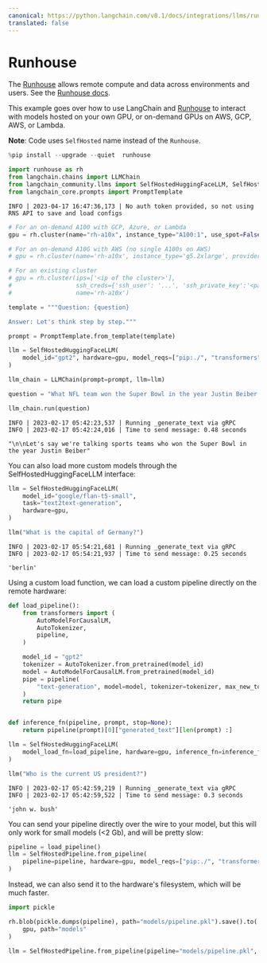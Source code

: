 ```yaml
---
canonical: https://python.langchain.com/v0.1/docs/integrations/llms/runhouse
translated: false
---
```


# Runhouse

The [Runhouse](https://github.com/run-house/runhouse) allows remote compute and data across environments and users. See the [Runhouse docs](https://runhouse-docs.readthedocs-hosted.com/en/latest/).

This example goes over how to use LangChain and [Runhouse](https://github.com/run-house/runhouse) to interact with models hosted on your own GPU, or on-demand GPUs on AWS, GCP, AWS, or Lambda.

**Note**: Code uses `SelfHosted` name instead of the `Runhouse`.

```python
%pip install --upgrade --quiet  runhouse
```

```python
import runhouse as rh
from langchain.chains import LLMChain
from langchain_community.llms import SelfHostedHuggingFaceLLM, SelfHostedPipeline
from langchain_core.prompts import PromptTemplate
```

```output
INFO | 2023-04-17 16:47:36,173 | No auth token provided, so not using RNS API to save and load configs
```

```python
# For an on-demand A100 with GCP, Azure, or Lambda
gpu = rh.cluster(name="rh-a10x", instance_type="A100:1", use_spot=False)

# For an on-demand A10G with AWS (no single A100s on AWS)
# gpu = rh.cluster(name='rh-a10x', instance_type='g5.2xlarge', provider='aws')

# For an existing cluster
# gpu = rh.cluster(ips=['<ip of the cluster>'],
#                  ssh_creds={'ssh_user': '...', 'ssh_private_key':'<path_to_key>'},
#                  name='rh-a10x')
```

```python
template = """Question: {question}

Answer: Let's think step by step."""

prompt = PromptTemplate.from_template(template)
```

```python
llm = SelfHostedHuggingFaceLLM(
    model_id="gpt2", hardware=gpu, model_reqs=["pip:./", "transformers", "torch"]
)
```

```python
llm_chain = LLMChain(prompt=prompt, llm=llm)
```

```python
question = "What NFL team won the Super Bowl in the year Justin Beiber was born?"

llm_chain.run(question)
```

```output
INFO | 2023-02-17 05:42:23,537 | Running _generate_text via gRPC
INFO | 2023-02-17 05:42:24,016 | Time to send message: 0.48 seconds
```

```output
"\n\nLet's say we're talking sports teams who won the Super Bowl in the year Justin Beiber"
```

You can also load more custom models through the SelfHostedHuggingFaceLLM interface:

```python
llm = SelfHostedHuggingFaceLLM(
    model_id="google/flan-t5-small",
    task="text2text-generation",
    hardware=gpu,
)
```

```python
llm("What is the capital of Germany?")
```

```output
INFO | 2023-02-17 05:54:21,681 | Running _generate_text via gRPC
INFO | 2023-02-17 05:54:21,937 | Time to send message: 0.25 seconds
```

```output
'berlin'
```

Using a custom load function, we can load a custom pipeline directly on the remote hardware:

```python
def load_pipeline():
    from transformers import (
        AutoModelForCausalLM,
        AutoTokenizer,
        pipeline,
    )

    model_id = "gpt2"
    tokenizer = AutoTokenizer.from_pretrained(model_id)
    model = AutoModelForCausalLM.from_pretrained(model_id)
    pipe = pipeline(
        "text-generation", model=model, tokenizer=tokenizer, max_new_tokens=10
    )
    return pipe


def inference_fn(pipeline, prompt, stop=None):
    return pipeline(prompt)[0]["generated_text"][len(prompt) :]
```

```python
llm = SelfHostedHuggingFaceLLM(
    model_load_fn=load_pipeline, hardware=gpu, inference_fn=inference_fn
)
```

```python
llm("Who is the current US president?")
```

```output
INFO | 2023-02-17 05:42:59,219 | Running _generate_text via gRPC
INFO | 2023-02-17 05:42:59,522 | Time to send message: 0.3 seconds
```

```output
'john w. bush'
```

You can send your pipeline directly over the wire to your model, but this will only work for small models (<2 Gb), and will be pretty slow:

```python
pipeline = load_pipeline()
llm = SelfHostedPipeline.from_pipeline(
    pipeline=pipeline, hardware=gpu, model_reqs=["pip:./", "transformers", "torch"]
)
```

Instead, we can also send it to the hardware's filesystem, which will be much faster.

```python
import pickle

rh.blob(pickle.dumps(pipeline), path="models/pipeline.pkl").save().to(
    gpu, path="models"
)

llm = SelfHostedPipeline.from_pipeline(pipeline="models/pipeline.pkl", hardware=gpu)
```